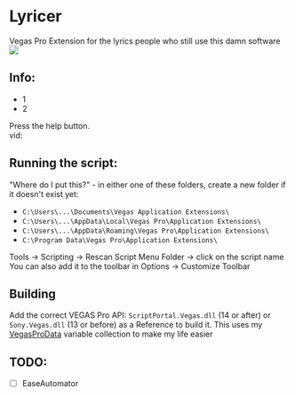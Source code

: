 # Lyricer
Vegas Pro Extension for the lyrics people who still use this damn software
![](preview.png)

## Info:
- 1
- 2

Press the help button.  
 vid:
 

## Running the script:
"Where do I put this?" - in either one of these folders, create a new folder if it doesn't exist yet:
- `C:\Users\...\Documents\Vegas Application Extensions\`
- `C:\Users\...\AppData\Local\Vegas Pro\Application Extensions\`
- `C:\Users\...\AppData\Roaming\Vegas Pro\Application Extensions\`
- `C:\Program Data\Vegas Pro\Application Extensions\`

Tools -> Scripting -> Rescan Script Menu Folder -> click on the script name  
You can also add it to the toolbar in Options -> Customize Toolbar

## Building
Add the correct VEGAS Pro API: `ScriptPortal.Vegas.dll` (14 or after) or `Sony.Vegas.dll` (13 or before) as a Reference to build it.
This uses my [VegasProData](https://github.com/RatinA0/VegasProData) variable collection to make my life easier

## TODO:
- [ ] EaseAutomator
